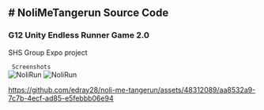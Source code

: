 <h2># NoliMeTangerun Source Code</h2>
<h3>G12 Unity Endless Runner Game 2.0</h3>
<p>SHS Group Expo project</p>
<code> Screenshots </code>
<div><img src="https://i.imgur.com/7ZPewJs.png" alt="NoliRun"> <img src="https://i.imgur.com/kPCKjbP.png" alt="NoliRun"></div>

https://github.com/edray28/noli-me-tangerun/assets/48312089/aa8532a9-7c7b-4ecf-ad85-e5febbb06e94


